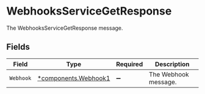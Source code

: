 # WebhooksServiceGetResponse

The WebhooksServiceGetResponse message.


## Fields

| Field                                                       | Type                                                        | Required                                                    | Description                                                 |
| ----------------------------------------------------------- | ----------------------------------------------------------- | ----------------------------------------------------------- | ----------------------------------------------------------- |
| `Webhook`                                                   | [*components.Webhook1](../../models/components/webhook1.md) | :heavy_minus_sign:                                          | The Webhook message.                                        |